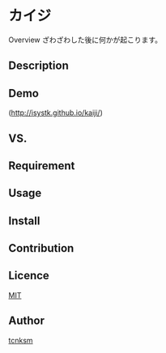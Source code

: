 カイジ
====

Overview
ざわざわした後に何かが起こります。

## Description

## Demo
(http://isystk.github.io/kaiji/)

## VS. 

## Requirement

## Usage

## Install

## Contribution

## Licence

[MIT](https://github.com/isystk/kaiji/LICENCE)

## Author

[tcnksm](https://github.com/isystk)

